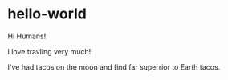 # hello-world

Hi Humans!

I love travling very much!

I've had tacos on the moon and find far superrior to Earth tacos.
